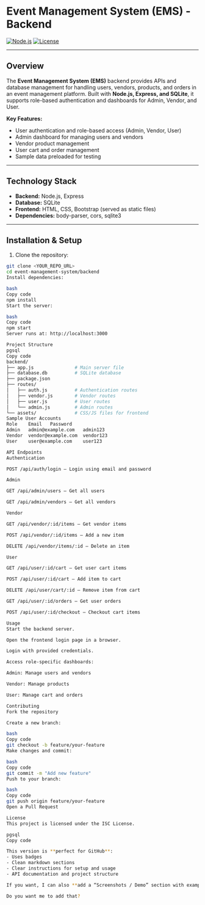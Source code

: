 # Event Management System (EMS) - Backend

[![Node.js](https://img.shields.io/badge/Node.js-v22.20.0-green)](https://nodejs.org/) 
[![License](https://img.shields.io/badge/License-ISC-blue)](https://opensource.org/licenses/ISC)

---

## Overview
The **Event Management System (EMS)** backend provides APIs and database management for handling users, vendors, products, and orders in an event management platform. Built with **Node.js, Express, and SQLite**, it supports role-based authentication and dashboards for Admin, Vendor, and User.

**Key Features:**
- User authentication and role-based access (Admin, Vendor, User)
- Admin dashboard for managing users and vendors
- Vendor product management
- User cart and order management
- Sample data preloaded for testing

---

## Technology Stack
- **Backend:** Node.js, Express
- **Database:** SQLite
- **Frontend:** HTML, CSS, Bootstrap (served as static files)
- **Dependencies:** body-parser, cors, sqlite3

---

## Installation & Setup

1. Clone the repository:
```bash
git clone <YOUR_REPO_URL>
cd event-management-system/backend
Install dependencies:

bash
Copy code
npm install
Start the server:

bash
Copy code
npm start
Server runs at: http://localhost:3000

Project Structure
pgsql
Copy code
backend/
├── app.js               # Main server file
├── database.db          # SQLite database
├── package.json
├── routes/
│   ├── auth.js          # Authentication routes
│   ├── vendor.js        # Vendor routes
│   ├── user.js          # User routes
│   └── admin.js         # Admin routes
└── assets/              # CSS/JS files for frontend
Sample User Accounts
Role	Email	Password
Admin	admin@example.com	admin123
Vendor	vendor@example.com	vendor123
User	user@example.com	user123

API Endpoints
Authentication

POST /api/auth/login – Login using email and password

Admin

GET /api/admin/users – Get all users

GET /api/admin/vendors – Get all vendors

Vendor

GET /api/vendor/:id/items – Get vendor items

POST /api/vendor/:id/items – Add a new item

DELETE /api/vendor/items/:id – Delete an item

User

GET /api/user/:id/cart – Get user cart items

POST /api/user/:id/cart – Add item to cart

DELETE /api/user/cart/:id – Remove item from cart

GET /api/user/:id/orders – Get user orders

POST /api/user/:id/checkout – Checkout cart items

Usage
Start the backend server.

Open the frontend login page in a browser.

Login with provided credentials.

Access role-specific dashboards:

Admin: Manage users and vendors

Vendor: Manage products

User: Manage cart and orders

Contributing
Fork the repository

Create a new branch:

bash
Copy code
git checkout -b feature/your-feature
Make changes and commit:

bash
Copy code
git commit -m "Add new feature"
Push to your branch:

bash
Copy code
git push origin feature/your-feature
Open a Pull Request

License
This project is licensed under the ISC License.

pgsql
Copy code

This version is **perfect for GitHub**:  
- Uses badges  
- Clean markdown sections  
- Clear instructions for setup and usage  
- API documentation and project structure  

If you want, I can also **add a “Screenshots / Demo” section with example images or GIFs** to make it more appealing to the company.  

Do you want me to add that?
